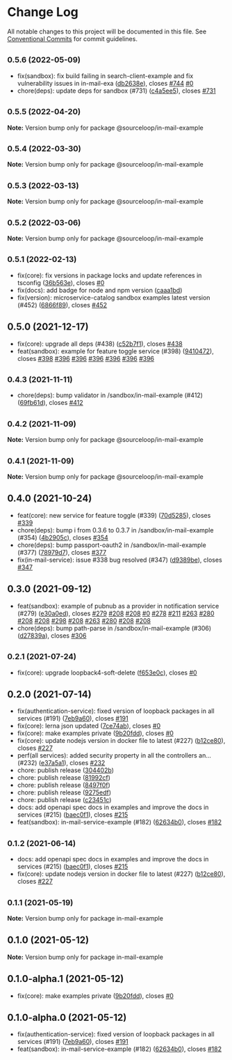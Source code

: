 # Change Log

All notable changes to this project will be documented in this file.
See [Conventional Commits](https://conventionalcommits.org) for commit guidelines.

## <small>0.5.6 (2022-05-09)</small>

* fix(sandbox): fix build failing in search-client-example and fix vulnerability issues in in-mail-exa ([db2638e](https://github.com/sourcefuse/loopback4-microservice-catalog/commit/db2638e)), closes [#744](https://github.com/sourcefuse/loopback4-microservice-catalog/issues/744) [#0](https://github.com/sourcefuse/loopback4-microservice-catalog/issues/0)
* chore(deps): update deps for sandbox (#731) ([c4a5ee5](https://github.com/sourcefuse/loopback4-microservice-catalog/commit/c4a5ee5)), closes [#731](https://github.com/sourcefuse/loopback4-microservice-catalog/issues/731)





## <small>0.5.5 (2022-04-20)</small>

**Note:** Version bump only for package @sourceloop/in-mail-example





## <small>0.5.4 (2022-03-30)</small>

**Note:** Version bump only for package @sourceloop/in-mail-example





## <small>0.5.3 (2022-03-13)</small>

**Note:** Version bump only for package @sourceloop/in-mail-example





## <small>0.5.2 (2022-03-06)</small>

**Note:** Version bump only for package @sourceloop/in-mail-example





## <small>0.5.1 (2022-02-13)</small>

* fix(core): fix versions in package locks and update references in tsconfig ([36b563e](https://github-personal/sourcefuse/loopback4-microservice-catalog/commit/36b563e)), closes [#0](https://github-personal/sourcefuse/loopback4-microservice-catalog/issues/0)
* fix(docs): add badge for node and npm version ([caaa1bd](https://github-personal/sourcefuse/loopback4-microservice-catalog/commit/caaa1bd))
* fix(version): microservice-catalog sandbox examples latest version (#452) ([6866f89](https://github-personal/sourcefuse/loopback4-microservice-catalog/commit/6866f89)), closes [#452](https://github-personal/sourcefuse/loopback4-microservice-catalog/issues/452)





## 0.5.0 (2021-12-17)

* fix(core): upgrade all deps (#438) ([c52b7f1](https://github-personal/sourcefuse/loopback4-microservice-catalog/commit/c52b7f1)), closes [#438](https://github-personal/sourcefuse/loopback4-microservice-catalog/issues/438)
* feat(sandbox): example for feature toggle service (#398) ([9410472](https://github-personal/sourcefuse/loopback4-microservice-catalog/commit/9410472)), closes [#398](https://github-personal/sourcefuse/loopback4-microservice-catalog/issues/398) [#396](https://github-personal/sourcefuse/loopback4-microservice-catalog/issues/396) [#396](https://github-personal/sourcefuse/loopback4-microservice-catalog/issues/396) [#396](https://github-personal/sourcefuse/loopback4-microservice-catalog/issues/396) [#396](https://github-personal/sourcefuse/loopback4-microservice-catalog/issues/396) [#396](https://github-personal/sourcefuse/loopback4-microservice-catalog/issues/396) [#396](https://github-personal/sourcefuse/loopback4-microservice-catalog/issues/396)





## <small>0.4.3 (2021-11-11)</small>

* chore(deps): bump validator in /sandbox/in-mail-example (#412) ([69fb61d](https://github.com/sourcefuse/loopback4-microservice-catalog/commit/69fb61d)), closes [#412](https://github.com/sourcefuse/loopback4-microservice-catalog/issues/412)





## <small>0.4.2 (2021-11-09)</small>

**Note:** Version bump only for package @sourceloop/in-mail-example





## <small>0.4.1 (2021-11-09)</small>

**Note:** Version bump only for package @sourceloop/in-mail-example





## 0.4.0 (2021-10-24)

* feat(core): new service for feature toggle (#339) ([70d5285](https://github.com/sourcefuse/loopback4-microservice-catalog/commit/70d5285)), closes [#339](https://github.com/sourcefuse/loopback4-microservice-catalog/issues/339)
* chore(deps): bump i from 0.3.6 to 0.3.7 in /sandbox/in-mail-example (#354) ([4b2905c](https://github.com/sourcefuse/loopback4-microservice-catalog/commit/4b2905c)), closes [#354](https://github.com/sourcefuse/loopback4-microservice-catalog/issues/354)
* chore(deps): bump passport-oauth2 in /sandbox/in-mail-example (#377) ([78979d7](https://github.com/sourcefuse/loopback4-microservice-catalog/commit/78979d7)), closes [#377](https://github.com/sourcefuse/loopback4-microservice-catalog/issues/377)
* fix(in-mail-service): issue #338 bug resolved (#347) ([d9389be](https://github.com/sourcefuse/loopback4-microservice-catalog/commit/d9389be)), closes [#347](https://github.com/sourcefuse/loopback4-microservice-catalog/issues/347)





## 0.3.0 (2021-09-12)

* feat(sandbox): example of pubnub as a provider in notification service (#279) ([e30a0ed](https://github.com/sourcefuse/loopback4-microservice-catalog/commit/e30a0ed)), closes [#279](https://github.com/sourcefuse/loopback4-microservice-catalog/issues/279) [#208](https://github.com/sourcefuse/loopback4-microservice-catalog/issues/208) [#208](https://github.com/sourcefuse/loopback4-microservice-catalog/issues/208) [#0](https://github.com/sourcefuse/loopback4-microservice-catalog/issues/0) [#278](https://github.com/sourcefuse/loopback4-microservice-catalog/issues/278) [#211](https://github.com/sourcefuse/loopback4-microservice-catalog/issues/211) [#263](https://github.com/sourcefuse/loopback4-microservice-catalog/issues/263) [#280](https://github.com/sourcefuse/loopback4-microservice-catalog/issues/280) [#208](https://github.com/sourcefuse/loopback4-microservice-catalog/issues/208) [#208](https://github.com/sourcefuse/loopback4-microservice-catalog/issues/208) [#298](https://github.com/sourcefuse/loopback4-microservice-catalog/issues/298) [#208](https://github.com/sourcefuse/loopback4-microservice-catalog/issues/208) [#263](https://github.com/sourcefuse/loopback4-microservice-catalog/issues/263) [#280](https://github.com/sourcefuse/loopback4-microservice-catalog/issues/280) [#208](https://github.com/sourcefuse/loopback4-microservice-catalog/issues/208) [#208](https://github.com/sourcefuse/loopback4-microservice-catalog/issues/208)
* chore(deps): bump path-parse in /sandbox/in-mail-example (#306) ([d27839a](https://github.com/sourcefuse/loopback4-microservice-catalog/commit/d27839a)), closes [#306](https://github.com/sourcefuse/loopback4-microservice-catalog/issues/306)





## <small>0.2.1 (2021-07-24)</small>

* fix(core): upgrade loopback4-soft-delete ([f653e0c](https://github.com/sourcefuse/loopback4-microservice-catalog/commit/f653e0c)), closes [#0](https://github.com/sourcefuse/loopback4-microservice-catalog/issues/0)





## 0.2.0 (2021-07-14)

* fix(authentication-service): fixed version of loopback packages in all services (#191) ([7eb9a60](https://github.com/sourcefuse/loopback4-microservice-catalog/commit/7eb9a60)), closes [#191](https://github.com/sourcefuse/loopback4-microservice-catalog/issues/191)
* fix(core): lerna json updated ([7ce74ab](https://github.com/sourcefuse/loopback4-microservice-catalog/commit/7ce74ab)), closes [#0](https://github.com/sourcefuse/loopback4-microservice-catalog/issues/0)
* fix(core): make examples private ([9b20fdd](https://github.com/sourcefuse/loopback4-microservice-catalog/commit/9b20fdd)), closes [#0](https://github.com/sourcefuse/loopback4-microservice-catalog/issues/0)
* fix(core): update nodejs version in docker file to latest (#227) ([b12ce80](https://github.com/sourcefuse/loopback4-microservice-catalog/commit/b12ce80)), closes [#227](https://github.com/sourcefuse/loopback4-microservice-catalog/issues/227)
* perf(all services): added security property in all the controllers an… (#232) ([e37a5a1](https://github.com/sourcefuse/loopback4-microservice-catalog/commit/e37a5a1)), closes [#232](https://github.com/sourcefuse/loopback4-microservice-catalog/issues/232)
* chore: publish release ([304402b](https://github.com/sourcefuse/loopback4-microservice-catalog/commit/304402b))
* chore: publish release ([81992cf](https://github.com/sourcefuse/loopback4-microservice-catalog/commit/81992cf))
* chore: publish release ([8497f0f](https://github.com/sourcefuse/loopback4-microservice-catalog/commit/8497f0f))
* chore: publish release ([9275edf](https://github.com/sourcefuse/loopback4-microservice-catalog/commit/9275edf))
* chore: publish release ([c23451c](https://github.com/sourcefuse/loopback4-microservice-catalog/commit/c23451c))
* docs: add openapi spec docs in examples and improve the docs in services (#215) ([baec0f1](https://github.com/sourcefuse/loopback4-microservice-catalog/commit/baec0f1)), closes [#215](https://github.com/sourcefuse/loopback4-microservice-catalog/issues/215)
* feat(sandbox): in-mail-service-example (#182) ([62634b0](https://github.com/sourcefuse/loopback4-microservice-catalog/commit/62634b0)), closes [#182](https://github.com/sourcefuse/loopback4-microservice-catalog/issues/182)





## <small>0.1.2 (2021-06-14)</small>

* docs: add openapi spec docs in examples and improve the docs in services (#215) ([baec0f1](https://github.com/sourcefuse/loopback4-microservice-catalog/commit/baec0f1)), closes [#215](https://github.com/sourcefuse/loopback4-microservice-catalog/issues/215)
* fix(core): update nodejs version in docker file to latest (#227) ([b12ce80](https://github.com/sourcefuse/loopback4-microservice-catalog/commit/b12ce80)), closes [#227](https://github.com/sourcefuse/loopback4-microservice-catalog/issues/227)





## <small>0.1.1 (2021-05-19)</small>

**Note:** Version bump only for package in-mail-example





## 0.1.0 (2021-05-12)

**Note:** Version bump only for package in-mail-example





## 0.1.0-alpha.1 (2021-05-12)

* fix(core): make examples private ([9b20fdd](https://github.com/sourcefuse/loopback4-microservice-catalog/commit/9b20fdd)), closes [#0](https://github.com/sourcefuse/loopback4-microservice-catalog/issues/0)





## 0.1.0-alpha.0 (2021-05-12)

* fix(authentication-service): fixed version of loopback packages in all services (#191) ([7eb9a60](https://github.com/sourcefuse/loopback4-microservice-catalog/commit/7eb9a60)), closes [#191](https://github.com/sourcefuse/loopback4-microservice-catalog/issues/191)
* feat(sandbox): in-mail-service-example (#182) ([62634b0](https://github.com/sourcefuse/loopback4-microservice-catalog/commit/62634b0)), closes [#182](https://github.com/sourcefuse/loopback4-microservice-catalog/issues/182)
